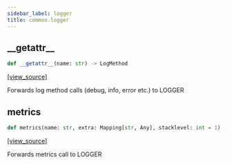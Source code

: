 ```yaml
---
sidebar_label: logger
title: common.logger
---
```


## \_\_getattr\_\_

```python
def __getattr__(name: str) -> LogMethod
```

[[view_source]](https://github.com/dlt-hub/dlt/blob/9857029af018a582dd24da4070562f58bb7e9fc5/dlt/common/logger.py#L15)

Forwards log method calls (debug, info, error etc.) to LOGGER

## metrics

```python
def metrics(name: str, extra: Mapping[str, Any], stacklevel: int = 1) -> None
```

[[view_source]](https://github.com/dlt-hub/dlt/blob/9857029af018a582dd24da4070562f58bb7e9fc5/dlt/common/logger.py#L30)

Forwards metrics call to LOGGER

